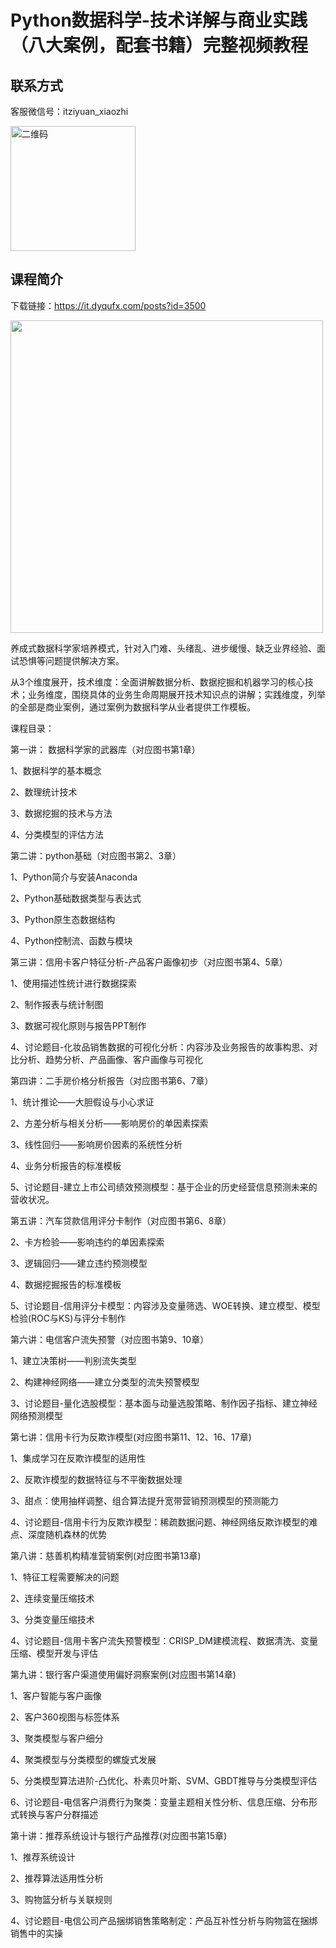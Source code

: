 # Python数据科学-技术详解与商业实践（八大案例，配套书籍）完整视频教程

## 联系方式

客服微信号：itziyuan_xiaozhi

<img src="https://ziyuanyun.oss-cn-guangzhou.aliyuncs.com/common/20240614073449/666b82192834a.jpg" width="200" height="200" alt="二维码">

## 课程简介

下载链接：https://it.dyqufx.com/posts?id=3500

<img src="https://ziyuanyun.oss-cn-guangzhou.aliyuncs.com/yun/20240515185209/664493d9cdf4f.jpg" width="500" alt="">

  养成式数据科学家培养模式，针对入门难、头绪乱、进步缓慢、缺乏业界经验、面试恐惧等问题提供解决方案。

 从3个维度展开，技术维度：全面讲解数据分析、数据挖掘和机器学习的核心技术；业务维度，围绕具体的业务生命周期展开技术知识点的讲解；实践维度，列举的全部是商业案例，通过案例为数据科学从业者提供工作模板。

 课程目录：

 第一讲： 数据科学家的武器库（对应图书第1章）

 1、数据科学的基本概念

 2、数理统计技术

 3、数据挖掘的技术与方法

 4、分类模型的评估方法

 第二讲：python基础（对应图书第2、3章）

 1、Python简介与安装Anaconda

 2、Python基础数据类型与表达式

 3、Python原生态数据结构

 4、Python控制流、函数与模块

 第三讲：信用卡客户特征分析-产品客户画像初步（对应图书第4、5章）

 1、使用描述性统计进行数据探索

 2、制作报表与统计制图

 3、数据可视化原则与报告PPT制作

 4、讨论题目-化妆品销售数据的可视化分析：内容涉及业务报告的故事构思、对比分析、趋势分析、产品画像、客户画像与可视化

 第四讲：二手房价格分析报告（对应图书第6、7章）

 1、统计推论——大胆假设与小心求证

 2、方差分析与相关分析——影响房价的单因素探索

 3、线性回归——影响房价因素的系统性分析

 4、业务分析报告的标准模板

 5、讨论题目-建立上市公司绩效预测模型：基于企业的历史经营信息预测未来的营收状况。

 第五讲：汽车贷款信用评分卡制作（对应图书第6、8章）

 2、卡方检验——影响违约的单因素探索

 3、逻辑回归——建立违约预测模型

 4、数据挖掘报告的标准模板

 5、讨论题目-信用评分卡模型：内容涉及变量筛选、WOE转换、建立模型、模型检验(ROC与KS)与评分卡制作

 第六讲：电信客户流失预警（对应图书第9、10章）

 1、建立决策树——判别流失类型

 2、构建神经网络——建立分类型的流失预警模型

 3、讨论题目-量化选股模型：基本面与动量选股策略、制作因子指标、建立神经网络预测模型

 第七讲：信用卡行为反欺诈模型(对应图书第11、12、16、17章)

 1、集成学习在反欺诈模型的适用性

 2、反欺诈模型的数据特征与不平衡数据处理

 3、甜点：使用抽样调整、组合算法提升宽带营销预测模型的预测能力

 4、讨论题目-信用卡行为反欺诈模型：稀疏数据问题、神经网络反欺诈模型的难点、深度随机森林的优势

 第八讲：慈善机构精准营销案例(对应图书第13章)

 1、特征工程需要解决的问题

 2、连续变量压缩技术

 3、分类变量压缩技术

 4、讨论题目-信用卡客户流失预警模型：CRISP_DM建模流程、数据清洗、变量压缩、模型开发与评估

 第九讲：银行客户渠道使用偏好洞察案例(对应图书第14章)

 1、客户智能与客户画像

 2、客户360视图与标签体系

 3、聚类模型与客户细分

 4、聚类模型与分类模型的螺旋式发展

 5、分类模型算法进阶-凸优化、朴素贝叶斯、SVM、GBDT推导与分类模型评估

 6、讨论题目-电信客户消费行为聚类：变量主题相关性分析、信息压缩、分布形式转换与客户分群描述

 第十讲：推荐系统设计与银行产品推荐(对应图书第15章)

 1、推荐系统设计

 2、推荐算法适用性分析

 3、购物篮分析与关联规则

 4、讨论题目-电信公司产品捆绑销售策略制定：产品互补性分析与购物篮在捆绑销售中的实操

 

 

  